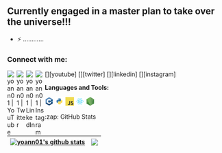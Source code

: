 
## Currently engaged in a master plan to take over the universe!!!


- ⚡ ............

### Connect with me:

[<img align="left" alt="yoann01 | YouTube" width="22px" src="https://cdn.jsdelivr.net/npm/simple-icons@v3/icons/youtube.svg" />][youtube]
[<img align="left" alt="yoann01 | Twitter" width="22px" src="https://cdn.jsdelivr.net/npm/simple-icons@v3/icons/twitter.svg" />][twitter]
[<img align="left" alt="yoann01 | LinkedIn" width="22px" src="https://cdn.jsdelivr.net/npm/simple-icons@v3/icons/linkedin.svg" />][linkedin]
[<img align="left" alt="yoann01 | Instagram" width="22px" src="https://cdn.jsdelivr.net/npm/simple-icons@v3/icons/instagram.svg" />][instagram]
<br />

**Languages and Tools:**  

<code><img height="20" src="https://raw.githubusercontent.com/github/explore/80688e429a7d4ef2fca1e82350fe8e3517d3494d/topics/cpp/cpp.png"></code>
<code><img height="20" src="https://raw.githubusercontent.com/github/explore/80688e429a7d4ef2fca1e82350fe8e3517d3494d/topics/python/python.png"></code>
<code><img height="20" src="https://raw.githubusercontent.com/github/explore/80688e429a7d4ef2fca1e82350fe8e3517d3494d/topics/javascript/javascript.png"></code>
<code><img height="20" src="https://raw.githubusercontent.com/github/explore/5c058a388828bb5fde0bcafd4bc867b5bb3f26f3/topics/react/react.png"></code>
<code><img height="20" src="https://raw.githubusercontent.com/github/explore/80688e429a7d4ef2fca1e82350fe8e3517d3494d/topics/nodejs/nodejs.png"></code>    

<summary>:zap: GitHub Stats</summary>


| <a href="https://github.com/yoann01/github-readme-stats"><img align="center" src="https://github-readme-stats.vercel.app/api?username=yoann01&show_icons=true&include_all_commits=true&theme=buefy&hide_border=true" alt="yoann01's github stats" /></a> | <a href="https://github.com/yoann01/github-readme-stats"><img align="center" src="https://github-readme-stats.vercel.app/api/top-langs/?username=yoann01&layout=compact&theme=buefy&hide_border=true" /></a> |
| ------------- | ------------- |

